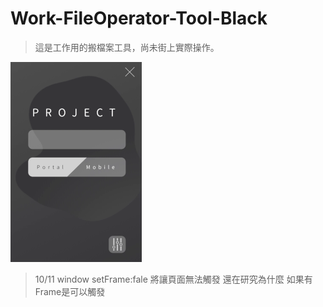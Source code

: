 # Work-FileOperator-Tool-Black
> 這是工作用的搬檔案工具，尚未街上實際操作。

![](./images/demoLight.gif)

> 10/11 window setFrame:fale 將讓頁面無法觸發 還在研究為什麼 如果有Frame是可以觸發
